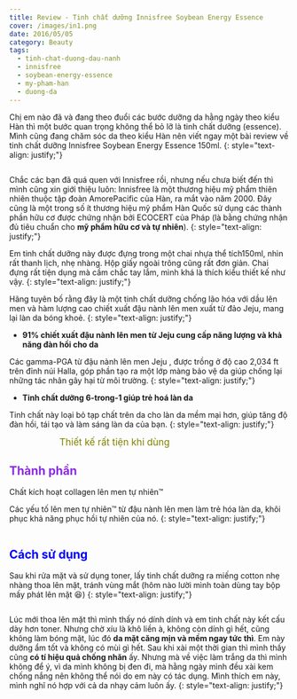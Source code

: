 ```yaml
---
title: Review - Tinh chất dưỡng Innisfree Soybean Energy Essence
cover: /images/in1.png
date: 2016/05/05
category: Beauty
tags:
  - tinh-chat-duong-dau-nanh
  - innisfree
  - soybean-energy-essence
  - my-pham-han
  - duong-da
---
```


Chị em nào đã và đang theo đuổi các bước dưỡng da hằng ngày theo kiểu Hàn thì một bước quan trọng không thể bỏ lỡ là tinh chất dưỡng (essence). Mình cũng đang chăm sóc da theo kiểu Hàn nên viết ngay một bài review về tinh chất dưỡng Innisfree Soybean Energy Essence 150ml.
{: style="text-align: justify;"}

<figure style="width: 400px" class="align-center">
  <img src="{{ site.url }}{{ site.baseurl }}/images/innissoybean-1.png" alt="">
  <figcaption></figcaption>
</figure>

Chắc các bạn đã quá quen với Innisfree rồi, nhưng nếu chưa biết đến thì mình cũng xin giới thiệu luôn: Innisfree là một thương hiệu mỹ phẩm thiên nhiên thuộc tập đoàn AmorePacific của Hàn, ra mắt vào năm 2000. Đây cũng là một trong số ít thương hiệu mỹ phẩm Hàn Quốc sử dụng các thành phần hữu cơ được chứng nhận bởi ECOCERT của Pháp (là bằng chứng nhận đủ tiêu chuẩn cho **mỹ phẩm hữu cơ và tự nhiên**).
{: style="text-align: justify;"}

Em tinh chất dưỡng này được đựng trong một chai nhựa thể tích150ml, nhìn rất thanh lịch, nhẹ nhàng. Hộp giấy ngoài trông cũng rất đơn giản. Chai đựng rất tiện dụng mà cầm chắc tay lắm, mình khá là thích kiểu thiết kế như vậy.
{: style="text-align: justify;"}

Hãng tuyên bố rằng đây là một tinh chất dưỡng chống lão hóa với dầu lên men và hàm lượng cao chiết xuất đậu nành lên men xuất từ đảo Jeju, mang lại làn da bóng khoẻ.
{: style="text-align: justify;"}

  * **91% chiết xuất đậu nành lên men từ Jeju cung cấp năng lượng và khả năng đàn hồi cho da**

Các gamma-PGA từ đậu nành lên men Jeju , được trồng ở độ cao 2,034 ft trên đỉnh núi Halla, góp phần tạo ra một lớp màng bảo vệ da giúp chống lại những tác nhân gây hại từ môi trường.
{: style="text-align: justify;"}

  * **Tinh chất dưỡng 6-trong-1 giúp trẻ hoá làn da**
 
Tinh chất này loại bỏ tạp chất trên da cho làn da mềm mại hơn, giúp tăng độ đàn hồi, tái tạo và làm sáng làn da của bạn. 
{: style="text-align: justify;"}

<figure style="width: 300px" class="align-center">
  <img src="{{ site.url }}{{ site.baseurl }}/images/innissoybean-2.png" alt="">
  <figcaption style="font-size: 17px" align="center"> <span style="color:olive"> Thiết kế rất tiện khi dùng </span> </figcaption>
</figure>

## <span style="color:blueviolet"> Thành phần </span>

Chất kích hoạt collagen lên men tự nhiên™

Các yếu tố lên men tự nhiên™ từ đậu nành lên men làm trẻ hóa làn da, khôi phục khả năng phục hồi tự nhiên của nó.
{: style="text-align: justify;"}

<figure style="width: 500px" class="align-center">
  <img src="{{ site.url }}{{ site.baseurl }}/images/innissoybean-3.png" alt="">
  <figcaption></figcaption>
</figure>

## <span style="color:blue"> Cách sử dụng </span>

Sau khi rửa mặt và sử dụng toner, lấy tinh chất dưỡng ra miếng cotton nhẹ nhàng thoa lên mặt, tránh vùng mắt (hôm nào lười mình toàn dùng tay bộp mấy phát lên mặt :laughing:) 
{: style="text-align: justify;"}

<figure style="width: 500px" class="align-center">
  <img src="{{ site.url }}{{ site.baseurl }}/images/innissoybean-4.png" alt="">
  <figcaption></figcaption>
</figure>

Lúc mới thoa lên mặt thì mình thấy nó dính dính và em tinh chất này kết cấu dày hơn toner. Nhưng chờ xíu là khô liền à, không còn dính gì hết, cũng không làm bóng mặt, lúc đó **da mặt căng mịn và mềm ngay tức thì**. Em này dưỡng ẩm tốt và không có mùi gì hết. Sau khi xài một thời gian thì mình thấy cũng **có tí hiệu quả chống nhăn** ấy. Nhưng mà về việc làm trắng da thì mình không để ý, vì da mình không bị đen đi, mà hằng ngày mình đều xài kem chống nắng nên không thể nói do em này có tác dụng. Mình thích em này, mình nghĩ nó hợp với cả da nhạy cảm luôn ấy.
{: style="text-align: justify;"}